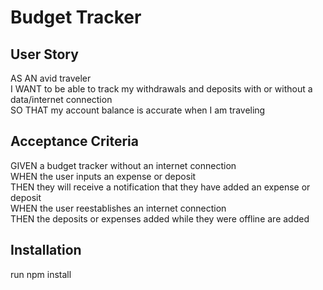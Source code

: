 # Budget Tracker

## User Story
AS AN avid traveler </br>
I WANT to be able to track my withdrawals and deposits with or without a data/internet connection </br>
SO THAT my account balance is accurate when I am traveling </br>

## Acceptance Criteria
GIVEN a budget tracker without an internet connection </br>
WHEN the user inputs an expense or deposit </br>
THEN they will receive a notification that they have added an expense or deposit </br>
WHEN the user reestablishes an internet connection </br>
THEN the deposits or expenses added while they were offline are added </br>

## Installation 
run npm install

